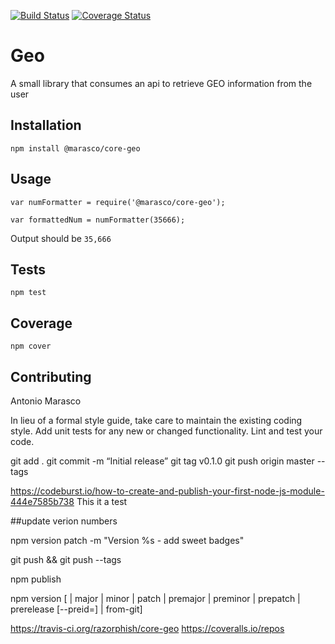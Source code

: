 [![Build Status](https://travis-ci.org/razorphish/core-geo.svg?branch=master)](https://travis-ci.org/razorphish/core-geo)
[![Coverage Status](https://coveralls.io/repos/github/razorphish/core-geo/badge.svg)](https://coveralls.io/github/razorphish/core-geo)

Geo
=========

A small library that consumes an api to retrieve GEO information from the user

## Installation

  `npm install @marasco/core-geo`

## Usage

    var numFormatter = require('@marasco/core-geo');

    var formattedNum = numFormatter(35666);
  
  
  Output should be `35,666`


## Tests

  `npm test`

## Coverage
 
  `npm cover`

## Contributing
Antonio Marasco


In lieu of a formal style guide, take care to maintain the existing coding style. Add unit tests for any new or changed functionality. Lint and test your code.

git add .
git commit -m “Initial release”
git tag v0.1.0
git push origin master --tags

https://codeburst.io/how-to-create-and-publish-your-first-node-js-module-444e7585b738
This it a test

##update verion numbers

npm version patch -m "Version %s - add sweet badges"

git push && git push --tags

npm publish

npm version [<newversion> | major | minor | patch | premajor | preminor | prepatch | prerelease [--preid=<prerelease-id>] | from-git]

https://travis-ci.org/razorphish/core-geo
https://coveralls.io/repos
